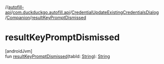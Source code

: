 //[autofill-api](../../../../index.md)/[com.duckduckgo.autofill.api](../../index.md)/[CredentialUpdateExistingCredentialsDialog](../index.md)/[Companion](index.md)/[resultKeyPromptDismissed](result-key-prompt-dismissed.md)

# resultKeyPromptDismissed

[androidJvm]\
fun [resultKeyPromptDismissed](result-key-prompt-dismissed.md)(tabId: [String](https://kotlinlang.org/api/latest/jvm/stdlib/kotlin/-string/index.html)): [String](https://kotlinlang.org/api/latest/jvm/stdlib/kotlin/-string/index.html)
